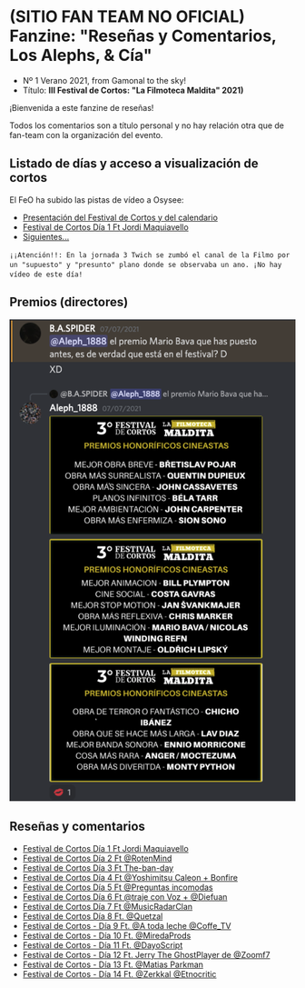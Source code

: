 # (SITIO FAN TEAM NO OFICIAL) Fanzine: "Reseñas y Comentarios, Los Alephs, & Cía"

 - Nº 1 Verano 2021, from Gamonal to the sky!
 - Título: **III Festival de Cortos: "La Filmoteca Maldita" 2021)**

¡Bienvenida a este fanzine de reseñas! 

Todos los comentarios son a título personal y no hay relación otra que de fan-team con la organización del evento.

## Listado de días y acceso a visualización de cortos

El FeO ha subido las pistas de vídeo a Osysee:

- [Presentación del Festival de Cortos y del calendario](https://odysee.com/@FilmotecaMaldita:c/presentaci%C3%B3n-del-festival-de-cortos-y:4)
- [Festival de Cortos Día 1 Ft Jordi Maquiavello](https://odysee.com/@FilmotecaMaldita:c/Festival-de-Cortos-Día-1-Ft-Jordi-Maquiavello:0?)
- [Siguientes...](https://odysee.com/$/search?q=FilmotecaMaldita%2C%20Festiva%20de%20Cortos) 

`
¡¡Atención!!: En la jornada 3 Twich se zumbó el canal de la Filmo por un "supuesto" y "presunto" plano donde se observaba un ano. ¡No hay vídeo de este día!
`

## Premios (directores)
![](festi-premios.png)

## Reseñas y comentarios
- [Festival de Cortos Día 1 Ft Jordi Maquiavello](./dia1.md)
- [Festival de Cortos Día 2 Ft @RotenMind](./dia2.md)
- [Festival de Cortos Día 3 Ft The-ban-day](./dia3.md)
- [Festival de Cortos Día 4 Ft @Yoshimitsu Caleon + Bonfire](./dia4.md)
- [Festival de Cortos Día 5 Ft @Preguntas incomodas](./dia5.md)
- [Festival de Cortos Día 6 Ft @traje con Voz + @Diefuan](./dia6.md)
- [Festival de Cortos Día 7 Ft @MusicRadarClan](./dia7.md)
- [Festival de Cortos Día 8 Ft. @Quetzal](./dia8.md)
- [Festival de Cortos - Día 9 Ft. @A toda leche @Coffe_TV](./dia9.md)
- [Festival de Cortos - Día 10 Ft. @MiredaProds](./dia10.md)
- [Festival de Cortos - Día 11 Ft. @DayoScript](./dia11.md)
- [Festival de Cortos - Día 12 Ft. Jerry The GhostPlayer de @Zoomf7](./dia12.md)
- [Festival de Cortos - Día 13 Ft. @Matias Parkman](./dia13.md)
- [Festival de Cortos - Día 14 Ft. @Zerkkal @Etnocritic](./dia14.md)

